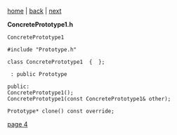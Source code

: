 [home](./page01.md) | [back](./page02.md) | [next](./page04.md)

**ConcretePrototype1.h**
```
ConcretePrototype1
```

```
#include "Prototype.h"
```

```
class ConcretePrototype1  {  };
```

```
 : public Prototype 
```

```
public:
ConcretePrototype1();
ConcretePrototype1(const ConcretePrototype1& other);

Prototype* clone() const override;
```



[page 4](./page04.md)
